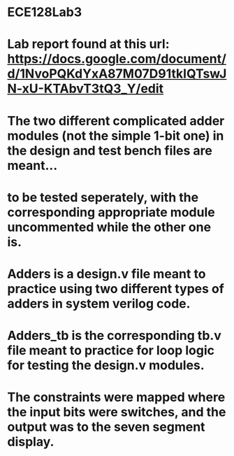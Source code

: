 # ECE128Lab3

# Lab report found at this url: https://docs.google.com/document/d/1NvoPQKdYxA87M07D91tkIQTswJN-xU-KTAbvT3tQ3_Y/edit

# The two different complicated adder modules (not the simple 1-bit one) in the design and test bench files are meant...
# to be tested seperately, with the corresponding appropriate module uncommented while the other one is.

# Adders is a design.v file meant to practice using two different types of adders in system verilog code.
# Adders_tb is the corresponding tb.v file meant to practice for loop logic for testing the design.v modules.

# The constraints were mapped where the input bits were switches, and the output was to the seven segment display.
